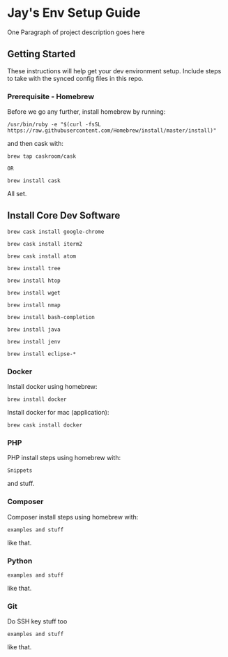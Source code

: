 # Jay's Env Setup Guide

One Paragraph of project description goes here

## Getting Started

These instructions will help get your dev environment setup. Include steps to take with the synced config files in this repo.

### Prerequisite - Homebrew

Before we go any further, install homebrew by running:

```
/usr/bin/ruby -e "$(curl -fsSL https://raw.githubusercontent.com/Homebrew/install/master/install)"
```

and then cask with:

```
brew tap caskroom/cask

OR

brew install cask
```

All set.

## Install Core Dev Software

```
brew cask install google-chrome
```

```
brew cask install iterm2
```

```
brew cask install atom
```

```
brew install tree
```

```
brew install htop
```

```
brew install wget
```

```
brew install nmap
```

```
brew install bash-completion
```

```
brew install java
```

```
brew install jenv
```

```
brew install eclipse-*
```

### Docker

Install docker using homebrew:

```
brew install docker
```

Install docker for mac (application):

```
brew cask install docker
```

### PHP

PHP install steps using homebrew with:

```
Snippets
```

and stuff.

### Composer

Composer install steps using homebrew with:

```
examples and stuff
```

like that.

### Python

```
examples and stuff
```

like that.

### Git

Do SSH key stuff too

```
examples and stuff
```

like that.
